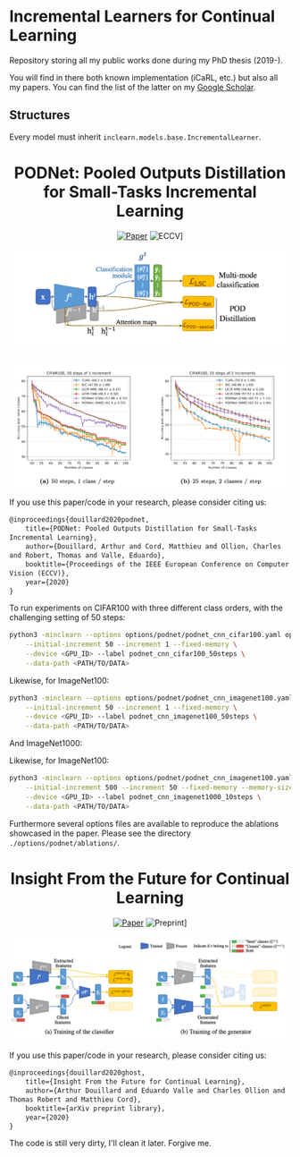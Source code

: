 # Incremental Learners for Continual Learning

Repository storing all my public works done during my PhD thesis (2019-).

You will find in there both known implementation (iCaRL, etc.) but also all my papers.
You can find the list of the latter on my [Google Scholar](https://scholar.google.com/citations?user=snwgZBIAAAAJ&hl=en).

## Structures

Every model must inherit `inclearn.models.base.IncrementalLearner`.

<div align="center">

# PODNet: Pooled Outputs Distillation for Small-Tasks Incremental Learning

[![Paper](https://img.shields.io/badge/arXiv-2004.13513-brightgreen)](https://arxiv.org/abs/2004.13513)
![ECCV](https://img.shields.io/badge/ECCC-2020-blue)]

</div>

![podnet](images/podnet.png)

![podnet plot](images/podnet_plot.png)

If you use this paper/code in your research, please consider citing us:

```
@inproceedings{douillard2020podnet,
    title={PODNet: Pooled Outputs Distillation for Small-Tasks Incremental Learning},
    author={Douillard, Arthur and Cord, Matthieu and Ollion, Charles and Robert, Thomas and Valle, Eduardo},
    booktitle={Proceedings of the IEEE European Conference on Computer Vision (ECCV)},
    year={2020}
}
```

To run experiments on CIFAR100 with three different class orders, with the challenging
setting of 50 steps:

```bash
python3 -minclearn --options options/podnet/podnet_cnn_cifar100.yaml options/data/cifar100_3orders.yaml \
    --initial-increment 50 --increment 1 --fixed-memory \
    --device <GPU_ID> --label podnet_cnn_cifar100_50steps \
    --data-path <PATH/TO/DATA>
```

Likewise, for ImageNet100:

```bash
python3 -minclearn --options options/podnet/podnet_cnn_imagenet100.yaml options/data/imagenet100_1order.yaml \
    --initial-increment 50 --increment 1 --fixed-memory \
    --device <GPU_ID> --label podnet_cnn_imagenet100_50steps \
    --data-path <PATH/TO/DATA>
```

And ImageNet1000:

Likewise, for ImageNet100:

```bash
python3 -minclearn --options options/podnet/podnet_cnn_imagenet100.yaml options/data/imagenet1000_1order.yaml \
    --initial-increment 500 --increment 50 --fixed-memory --memory-size 20000 \
    --device <GPU_ID> --label podnet_cnn_imagenet1000_10steps \
    --data-path <PATH/TO/DATA>
```

Furthermore several options files are available to reproduce the ablations showcased
in the paper. Please see the directory `./options/podnet/ablations/`.

<div align="center">

# Insight From the Future for Continual Learning

[![Paper](https://img.shields.io/badge/arXiv-2006.13748-brightgreen)](https://arxiv.org/abs/2006.13748)
![Preprint](https://img.shields.io/badge/Preprint-2020-blue)]

</div>

![ghost](images/ghost.png)

If you use this paper/code in your research, please consider citing us:

```
@inproceedings{douillard2020ghost,
    title={Insight From the Future for Continual Learning},
    author={Arthur Douillard and Eduardo Valle and Charles Ollion and Thomas Robert and Matthieu Cord},
    booktitle={arXiv preprint library},
    year={2020}
}
```

The code is still very dirty, I'll clean it later. Forgive me.
